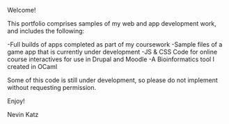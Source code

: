 Welcome! 

This portfolio comprises samples of my web and app development work, and includes the following: 

-Full builds of apps completed as part of my coursework 
-Sample files of a game app that is currently under development
-JS & CSS Code for online course interactives for use in Drupal and Moodle
-A Bioinformatics tool I created in OCaml

Some of this code is still under development, so please do not implement without requesting permission.

Enjoy!

Nevin Katz

